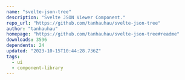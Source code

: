 ```yaml
---
name: "svelte-json-tree"
description: "Svelte JSON Viewer Component."
repo_url: "https://github.com/tanhauhau/svelte-json-tree"
author: "tanhauhau"
homepage: "https://github.com/tanhauhau/svelte-json-tree#readme"
downloads: 3596
dependents: 24
updated: "2023-10-15T10:44:28.736Z"
tags: 
  - ui
  - component-library
---
```

